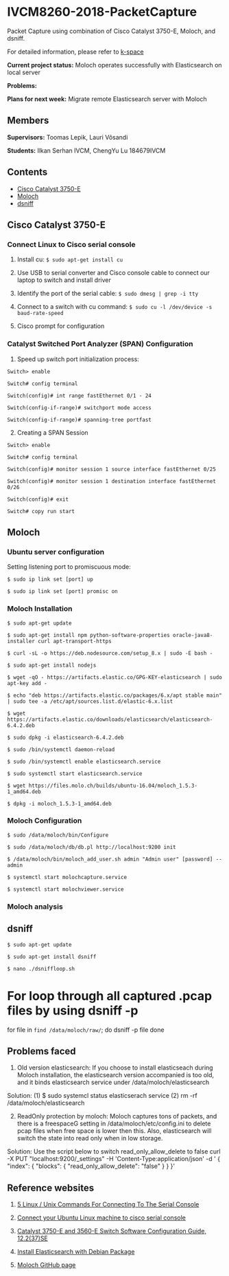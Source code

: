 # IVCM8260-2018-PacketCapture
Packet Capture using combination of Cisco Catalyst 3750-E, Moloch, and dsniff. 

For detailed information, please refer to [k-space](https://wiki.k-space.ee/index.php?title=Packet_capture)

**Current project status:** Moloch operates successfully with Elasticsearch on local server

**Problems:**

**Plans for next week:** Migrate remote Elasticsearch server with Moloch

## Members ##
**Supervisors:** Toomas Lepik, Lauri Võsandi

**Students:** Ilkan Serhan IVCM, ChengYu Lu 184679IVCM

## Contents ##
- [Cisco Catalyst 3750-E](#cisco-catalyst-3750-E)
- [Moloch](#moloch)
- [dsniff](#dsniff)

## Cisco Catalyst 3750-E ##
### Connect Linux to Cisco serial console
1. Install cu: `$ sudo apt-get install cu`

2. Use USB to serial converter and Cisco console cable to connect our laptop to switch and install driver

3. Identify the port of the serial cable: `$ sudo dmesg | grep -i tty`

4. Connect to a switch with cu command: `$ sudo cu -l /dev/device -s baud-rate-speed`

5. Cisco prompt for configuration

### Catalyst Switched Port Analyzer (SPAN) Configuration ###
1. Speed up switch port initialization process:

`Switch> enable`

`Switch# config terminal`

`Switch(config)# int range fastEthernet 0/1 - 24`

`Switch(config-if-range)# switchport mode access`

`Switch(config-if-range)# spanning-tree portfast`

2. Creating a SPAN Session

`Switch> enable`

`Switch# config terminal`

`Switch(config)# monitor session 1 source interface fastEthernet 0/25`

`Switch(config)# monitor session 1 destination interface fastEthernet 0/26`

`Switch(config)# exit`

`Switch# copy run start`

## Moloch ##
### Ubuntu server configuration ###
Setting listening port to promiscuous mode:

`$ sudo ip link set [port] up`

`$ sudo ip link set [port] promisc on`

### Moloch Installation ##
`$ sudo apt-get update`

`$ sudo apt-get install npm python-software-properties oracle-java8-installer curl apt-transport-https`

`$ curl -sL -o https://deb.nodesource.com/setup_8.x | sudo -E bash -`

`$ sudo apt-get install nodejs`

`$ wget -qO - https://artifacts.elastic.co/GPG-KEY-elasticsearch | sudo apt-key add -`

`$ echo "deb https://artifacts.elastic.co/packages/6.x/apt stable main" | sudo tee -a /etc/apt/sources.list.d/elastic-6.x.list`

`$ wget https://artifacts.elastic.co/downloads/elasticsearch/elasticsearch-6.4.2.deb`

`$ sudo dpkg -i elasticsearch-6.4.2.deb`

`$ sudo /bin/systemctl daemon-reload`

`$ sudo /bin/systemctl enable elasticsearch.service`

`$ sudo systemctl start elasticsearch.service`

`$ wget https://files.molo.ch/builds/ubuntu-16.04/moloch_1.5.3-1_amd64.deb`

`$ dpkg -i moloch_1.5.3-1_amd64.deb`

### Moloch Configuration ###
`$ sudo /data/moloch/bin/Configure`

`$ sudo /data/moloch/db/db.pl http://localhost:9200 init`

`$ /data/moloch/bin/moloch_add_user.sh admin "Admin user" [password] --admin`

`$ systemctl start molochcapture.service`

`$ systemctl start molochviewer.service`

### Moloch analysis ###

## dsniff ##
`$ sudo apt-get update`

`$ sudo apt-get install dsniff`

`$ nano ./dsniffloop.sh`

# For loop through all captured .pcap files by using dsniff -p
for file in `find /data/moloch/raw/`;
do
  dsniff -p file
done

## Problems faced ##
1. Old version elasticsearch: If you choose to install elasticseach during Moloch installation, the elasticsearch version accompanied is too old, and it binds elasticsearch service under /data/moloch/elasticsearch

Solution: (1) $ sudo systemcl status elasticserach service (2) rm -rf /data/moloch/elasticsearch

2. ReadOnly protection by moloch: Moloch captures tons of packets, and there is a freespaceG setting in /data/moloch/etc/config.ini to delete pcap files when free space is lower then this. Also, elasticsearch will switch the state into read only when in low storage.

Solution: Use the script below to switch read_only_allow_delete to false
curl -X PUT "localhost:9200/_settings" -H 'Content-Type:application/json' -d '
{
    "index": {
    "blocks": {
    "read_only_allow_delete": "false"
    }
    }
}'

## Reference websites ##
1. [5 Linux / Unix Commands For Connecting To The Serial Console](https://www.cyberciti.biz/hardware/5-linux-unix-commands-for-connecting-to-the-serial-console/)

2. [Connect your Ubuntu Linux machine to cisco serial console](https://linuxconfig.org/connect-your-ubuntu-linux-machine-to-cisco-serial-console)

3. [Catalyst 3750-E and 3560-E Switch Software Configuration Guide, 12.2(37)SE](https://www.cisco.com/c/en/us/td/docs/switches/lan/catalyst3750e_3560e/software/release/12-2_37_se/configuration/guide/3750escg/swspan.html)

4. [Install Elasticsearch with Debian Package](https://www.elastic.co/guide/en/elasticsearch/reference/current/deb.html#deb)

5. [Moloch GitHub page](https://github.com/aol/moloch)
